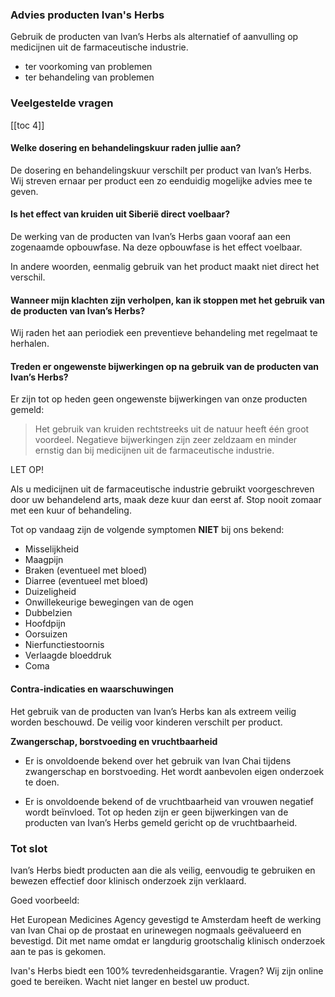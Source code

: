 ### Advies producten Ivan's Herbs

Gebruik de producten van Ivan’s Herbs als alternatief of aanvulling op medicijnen uit de farmaceutische industrie.

* ter voorkoming van problemen
* ter behandeling van problemen

### Veelgestelde vragen

[[toc 4]]

#### Welke dosering en behandelingskuur raden jullie aan?

De dosering en behandelingskuur verschilt per product van Ivan’s Herbs. Wij streven ernaar per product een zo eenduidig mogelijke advies mee te geven. 

#### Is het effect van kruiden uit Siberië direct voelbaar?

De werking van de producten van Ivan’s Herbs gaan vooraf aan een zogenaamde opbouwfase. Na deze opbouwfase is het effect voelbaar.

In andere woorden, eenmalig gebruik van het product maakt niet direct het verschil.

#### Wanneer mijn klachten zijn verholpen, kan ik stoppen met het gebruik van de producten van Ivan’s Herbs?

Wij raden het aan periodiek een preventieve behandeling met regelmaat te herhalen.
 
#### Treden er ongewenste bijwerkingen op na gebruik van de producten van Ivan’s Herbs?

Er zijn tot op heden geen ongewenste bijwerkingen van onze producten gemeld:

> Het gebruik van kruiden rechtstreeks uit de natuur heeft één groot voordeel. Negatieve bijwerkingen zijn zeer zeldzaam en minder ernstig dan bij medicijnen uit de farmaceutische industrie.
 
LET OP! 

Als u medicijnen uit de farmaceutische industrie gebruikt voorgeschreven door uw behandelend arts, maak deze kuur dan eerst af. Stop nooit zomaar met een kuur of behandeling.
 
Tot op vandaag zijn de volgende symptomen **NIET** bij ons bekend:
 
* Misselijkheid
* Maagpijn
* Braken (eventueel met bloed)
* Diarree (eventueel met bloed)
* Duizeligheid
* Onwillekeurige bewegingen van de ogen
* Dubbelzien
* Hoofdpijn
* Oorsuizen
* Nierfunctiestoornis
* Verlaagde bloeddruk
* Coma
 
#### Contra-indicaties en waarschuwingen

Het gebruik van de producten van Ivan’s Herbs kan als extreem veilig worden beschouwd.
De veilig voor kinderen verschilt per product. 
 
**Zwangerschap, borstvoeding en vruchtbaarheid**

* Er is onvoldoende bekend over het gebruik van Ivan Chai tijdens zwangerschap en borstvoeding. Het wordt aanbevolen eigen onderzoek te doen.

* Er is onvoldoende bekend of de vruchtbaarheid van vrouwen negatief wordt beïnvloed. Tot op heden zijn er geen bijwerkingen van de producten van Ivan’s Herbs gemeld gericht op de vruchtbaarheid.

### Tot slot

Ivan’s Herbs biedt producten aan die als veilig, eenvoudig te gebruiken en bewezen effectief door klinisch onderzoek zijn verklaard.

Goed voorbeeld: 

Het European Medicines Agency gevestigd te Amsterdam heeft de werking van Ivan Chai op de prostaat en urinewegen nogmaals geëvalueerd en bevestigd. Dit met name omdat er langdurig grootschalig klinisch onderzoek aan te pas is gekomen.

Ivan's Herbs biedt een 100% tevredenheidsgarantie. Vragen? Wij zijn online goed te bereiken. Wacht niet langer en bestel uw product.
